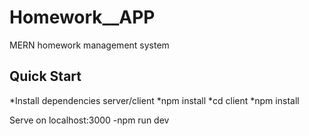 # Homework__APP
MERN homework management system


## Quick Start
 *Install dependencies server/client
 *npm install
 *cd client
 *npm install

Serve on localhost:3000
 -npm run dev
